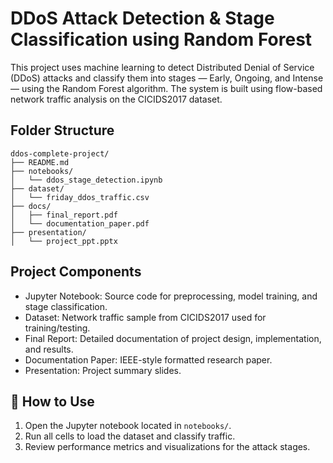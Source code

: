 #  DDoS Attack Detection & Stage Classification using Random Forest

This project uses machine learning to detect Distributed Denial of Service (DDoS) attacks and classify them into stages — Early, Ongoing, and Intense — using the Random Forest algorithm. The system is built using flow-based network traffic analysis on the CICIDS2017 dataset.

##  Folder Structure

```
ddos-complete-project/
├── README.md
├── notebooks/
│   └── ddos_stage_detection.ipynb
├── dataset/
│   └── friday_ddos_traffic.csv
├── docs/
│   ├── final_report.pdf
│   └── documentation_paper.pdf
├── presentation/
│   └── project_ppt.pptx
```

##  Project Components

-  Jupyter Notebook: Source code for preprocessing, model training, and stage classification.
-  Dataset: Network traffic sample from CICIDS2017 used for training/testing.
-  Final Report: Detailed documentation of project design, implementation, and results.
-  Documentation Paper: IEEE-style formatted research paper.
-  Presentation: Project summary slides.

## 🚀 How to Use

1. Open the Jupyter notebook located in `notebooks/`.
2. Run all cells to load the dataset and classify traffic.
3. Review performance metrics and visualizations for the attack stages.
